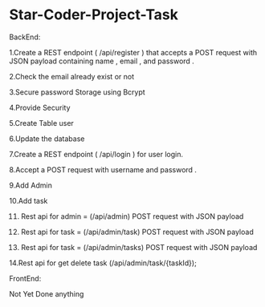 # Star-Coder-Project-Task


BackEnd:

1.Create a REST endpoint ( /api/register ) that accepts a POST request with
JSON payload containing name , email , and password .

2.Check the email already exist or not

3.Secure password Storage using Bcrypt

4.Provide Security

5.Create Table user

6.Update the database

7.Create a REST endpoint ( /api/login ) for user login.

8.Accept a POST request with username and password .

9.Add Admin

10.Add task

11. Rest api for admin = (/api/admin) POST request with
JSON payload

12. Rest api for task = (/api/admin/task) POST request with
JSON payload

13. Rest api for task = (/api/admin/tasks) POST request with
JSON payload

14.Rest api for get delete task (/api/admin/task/{taskId});

FrontEnd:

Not Yet Done anything
